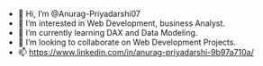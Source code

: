 - 👋 Hi, I’m @Anurag-Priyadarshi07
- 👀 I’m interested in Web Development, business Analyst.  
- 🌱 I’m currently learning DAX and Data Modeling.
- 💞️ I’m looking to collaborate on Web Development Projects. 
- 📫 https://www.linkedin.com/in/anurag-priyadarshi-9b97a710a/

<!---
Anurag-Priyadarshi07/Anurag-Priyadarshi07 is a ✨ special ✨ repository because its `README.md` (this file) appears on your GitHub profile.
You can click the Preview link to take a look at your changes.
--->
